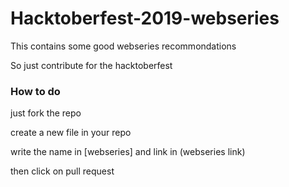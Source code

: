 # Hacktoberfest-2019-webseries
This contains some good webseries recommondations

So just contribute for the hacktoberfest

### How to do
just fork the repo

create a new file in your repo 

write the name in [webseries] and link in (webseries link)

then click on  pull request
